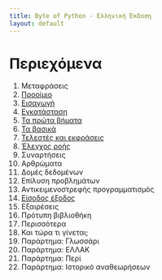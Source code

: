 ```yaml
---
title: Byte of Python - Ελληνική Έκδοση
layout: default
---
```


Περιεχόμενα
===========

1. Μεταφράσεις
2. [Προοίμιο](preface.html)
3. [Εισαγωγή](introduction.html)
4. [Εγκατάσταση](installation.html)
5. [Τα πρώτα βήματα](first_steps.html)
6. [Τα βασικά](basics.html)
7. [Τελεστές και εκφράσεις](operators_and_expressions.html)
8. [Έλεγχος ροής](control_flow.html)
9. Συναρτήσεις
10. Αρθρώματα
11. Δομές δεδομένων
12. Επίλυση προβλημάτων
13. Αντικειμενοστρεφής προγραμματισμός
14. [Είσοδος έξοδος](input_output.html)
15. Εξαιρέσεις
16. Πρότυπη βιβλιοθήκη
17. Περισσότερα
18. Και τώρα τι γίνεται;
19. Παράρτημα: Γλωσσάρι
20. Παράρτημα: ΕΛΛΑΚ
21. Παράρτημα: Περί
22. Παράρτημα: Ιστορικό αναθεωρήσεων

